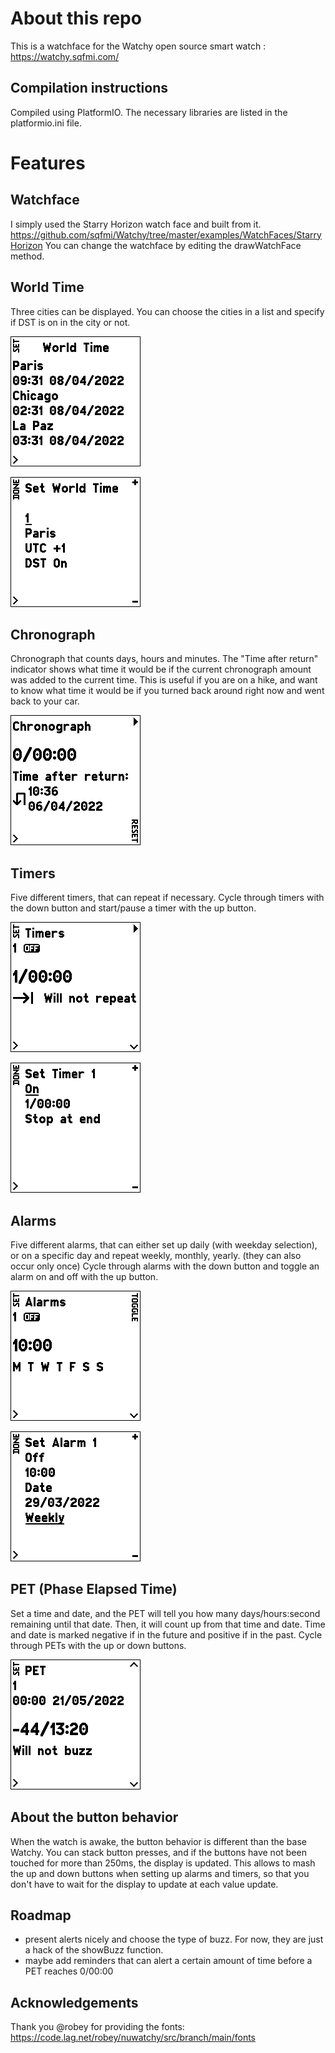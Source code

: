 # About this repo

This is a watchface for the Watchy open source smart watch : https://watchy.sqfmi.com/

## Compilation instructions
Compiled using PlatformIO.
The necessary libraries are listed in the platformio.ini file.

# Features

## Watchface
I simply used the Starry Horizon watch face and built from it.
https://github.com/sqfmi/Watchy/tree/master/examples/WatchFaces/StarryHorizon
You can change the watchface by editing the drawWatchFace method.

## World Time
Three cities can be displayed.
You can choose the cities in a list and specify if DST is on in the city or not.

![World Time](/readme_assets/wtime.png "World Time")

![World Time](/readme_assets/wtimeset.png "Set World Time")

## Chronograph
Chronograph that counts days, hours and minutes.
The "Time after return" indicator shows what time it would be if the current chronograph amount was added to the current time.
This is useful if you are on a hike, and want to know what time it would be if you turned back around right now and went back to your car.

![Chronograph](/readme_assets/chrono.png "Chronograph")

## Timers
Five different timers, that can repeat if necessary.
Cycle through timers with the down button and start/pause a timer with the up button.

![Timer](/readme_assets/timer.png "Timer")

![Timer Set](/readme_assets/timerset.png "Timer Set")

## Alarms
Five different alarms, that can either set up daily (with weekday selection), or on a specific day and repeat weekly, monthly, yearly. (they can also occur only once)
Cycle through alarms with the down button and toggle an alarm on and off with the up button.

![Alarm](/readme_assets/alarm.png "Alarm")

![Alarm Set](/readme_assets/alarmset.png "Alarm Set")

## PET (Phase Elapsed Time)
Set a time and date, and the PET will tell you how many days/hours:second remaining until that date.
Then, it will count up from that time and date.
Time and date is marked negative if in the future and positive if in the past.
Cycle through PETs with the up or down buttons.

![PET](/readme_assets/PET.png "PET")

## About the button behavior
When the watch is awake, the button behavior is different than the base Watchy.
You can stack button presses, and if the buttons have not been touched for more than 250ms, the display is updated.
This allows to mash the up and down buttons when setting up alarms and timers, so that you don't have to wait for the display to update at each value update.

## Roadmap

- present alerts nicely and choose the type of buzz. For now, they are just a hack of the showBuzz function.
- maybe add reminders that can alert a certain amount of time before a PET reaches 0/00:00

## Acknowledgements

Thank you @robey for providing the fonts: https://code.lag.net/robey/nuwatchy/src/branch/main/fonts
